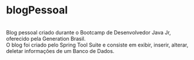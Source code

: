 # blogPessoal
</br>Blog pessoal criado durante o Bootcamp de Desenvolvedor Java Jr, oferecido pela Generation Brasil.
</br>O blog foi criado pelo Spring Tool Suite e consiste em exibir, inserir, alterar, deletar informações de um Banco de Dados.
